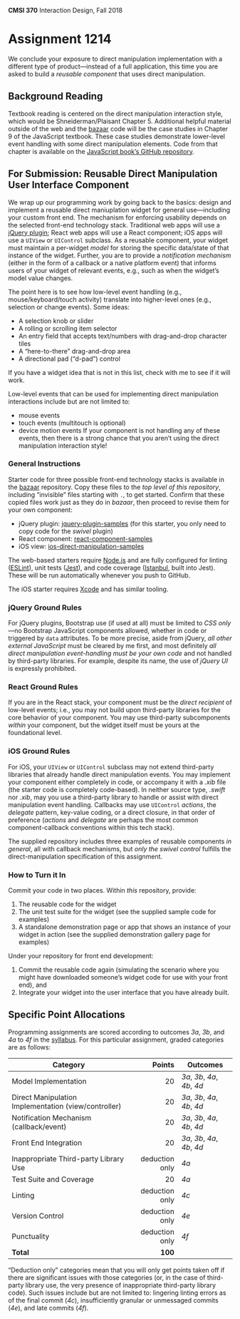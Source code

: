 **CMSI 370** Interaction Design, Fall 2018

# Assignment 1214
We conclude your exposure to direct manipulation implementation with a different type of product—instead of a full application, this time you are asked to build a _reusable component_ that uses direct manipulation.

## Background Reading
Textbook reading is centered on the direct manipulation interaction style, which would be Shneiderman/Plaisant Chapter 5. Additional helpful material outside of the web and the [bazaar](https://github.com/dondi/bazaar) code will be the case studies in Chapter 9 of the JavaScript textbook. These case studies demonstrate lower-level event handling with some direct manipulation elements. Code from that chapter is available on the [JavaScript book’s GitHub repository](https://github.com/dondi/javascript-book/tree/master/chapter09).

## For Submission: Reusable Direct Manipulation User Interface Component
We wrap up our programming work by going back to the basics: design and implement a reusable direct maniuplation widget for general use—including your custom front end. The mechanism for enforcing usability depends on the selected front-end technology stack. Traditional web apps will use a [jQuery plugin](https://learn.jquery.com/plugins/); React web apps will use a React component; iOS apps will use a `UIView` or `UIControl` subclass. As a reusable component, your widget must maintain a per-widget _model_ for storing the specific data/state of that instance of the widget. Further, you are to provide a _notification mechanism_ (either in the form of a callback or a native platform event) that informs users of your widget of relevant events, e.g., such as when the widget’s model value changes.

The point here is to see how low-level event handling (e.g., mouse/keyboard/touch activity) translate into higher-level ones (e.g., selection or change events). Some ideas:

- A selection knob or slider
- A rolling or scrolling item selector
- An entry field that accepts text/numbers with drag-and-drop character tiles
- A “here-to-there” drag-and-drop area
- A directional pad (“d-pad”) control

If you have a widget idea that is not in this list, check with me to see if it will work.

Low-level events that can be used for implementing direct manipulation interactions include but are not limited to:
- mouse events
- touch events (multitouch is optional)
- device motion events
If your component is not handling any of these events, then there is a strong chance that you aren’t using the direct manipulation interaction style!

### General Instructions
Starter code for three possible front-end technology stacks is available in the [bazaar](https://github.com/dondi/bazaar) repository. Copy these files to the _top level of this repository_, including “invisible” files starting with `.`, to get started. Confirm that these copied files work just as they do in _bazaar_, then proceed to revise them for your own component:
* jQuery plugin: [jquery-plugin-samples](https://github.com/dondi/bazaar/tree/master/jquery-plugin-samples) (for this starter, you only need to copy code for the _swivel_ plugin)
* React component: [react-component-samples](https://github.com/dondi/bazaar/tree/master/react-component-samples)
* iOS view: [ios-direct-manipulation-samples](https://github.com/dondi/bazaar/tree/master/ios-direct-manipulation-samples)

The web-based starters require [Node.js](https://nodejs.org) and are fully configured for linting ([ESLint](http://eslint.org)), unit tests ([Jest](https://jestjs.io)), and code coverage ([Istanbul](https://github.com/gotwarlost/istanbul), built into Jest). These will be run automatically whenever you push to GitHub.

The iOS starter requires [Xcode](https://developer.apple.com/xcode/) and has similar tooling.

### jQuery Ground Rules
For jQuery plugins, Bootstrap use (if used at all) must be limited to _CSS only_—no Bootstrap JavaScript components allowed, whether in code or triggered by `data` attributes. To be more precise, aside from jQuery, _all other external JavaScript_ must be cleared by me first, and most definitely _all direct manipulation event-handling must be your own code_ and not handled by third-party libraries. For example, despite its name, the use of _jQuery UI_ is expressly prohibited.

### React Ground Rules
If you are in the React stack, your component must be the _direct recipient_ of low-level events; i.e., you may not build upon third-party libraries for the core behavior of your component. You may use third-party subcomponents _within_ your component, but the widget itself must be yours at the foundational level.

### iOS Ground Rules
For iOS, your `UIView` or `UIControl` subclass may not extend third-party libraries that already handle direct manipulation events. You may implement your component either completely in code, or accompany it with a _.xib_ file (the starter code is completely code-based). In neither source type, _.swift_ nor _.xib_, may you use a third-party library to handle or assist with direct manipulation event handling. Callbacks may use `UIControl` _actions_, the _delegate_ pattern, key-value coding, or a direct closure, in that order of preference (_actions_ and _delegate_ are perhaps the most common component-callback conventions within this tech stack).

The supplied repository includes three examples of reusable components _in general_, all with callback mechanisms, but _only the swivel control_ fulfills the direct-manipulation specification of this assignment.

### How to Turn it In
Commit your code in two places. Within _this_ repository, provide:

1. The reusable code for the widget
1. The unit test suite for the widget (see the supplied sample code for examples)
1. A standalone demonstration page or app that shows an instance of your widget in action (see the supplied demonstration gallery page for examples)

Under your repository for front end development:

1. Commit the reusable code again (simulating the scenario where you might have downloaded someone’s widget code for use with your front end), and
1. Integrate your widget into the user interface that you have already built.

## Specific Point Allocations
Programming assignments are scored according to outcomes _3a_, _3b_, and _4a_ to _4f_ in the [syllabus](http://dondi.lmu.build/fall2018/cmsi370/cmsi370-fall2018-syllabus.pdf). For this particular assignment, graded categories are as follows:

| Category | Points | Outcomes |
| -------- | -----: | -------- |
| Model Implementation | 20 | _3a_, _3b_, _4a_, _4b_, _4d_ |
| Direct Manipulation Implementation (view/controller) | 20 | _3a_, _3b_, _4a_, _4b_, _4d_ |
| Notification Mechanism (callback/event) | 20 | _3a_, _3b_, _4a_, _4b_, _4d_ |
| Front End Integration | 20 | _3a_, _3b_, _4a_, _4b_, _4d_ |
| Inappropriate Third-party Library Use | deduction only | _4a_ |
| Test Suite and Coverage | 20 | _4a_ |
| Linting | deduction only | _4c_ |
| Version Control | deduction only | _4e_ |
| Punctuality | deduction only | _4f_ |
| **Total** | **100** |

“Deduction only” categories mean that you will only get points taken off if there are significant issues with those categories (or, in the case of third-party library use, the very presence of inappropriate third-party library code). Such issues include but are not limited to: lingering linting errors as of the final commit (_4c_), insufficiently granular or unmessaged commits (_4e_), and late commits (_4f_).
